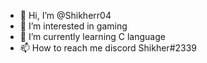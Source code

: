 - 👋 Hi, I’m @Shikherr04
- 👀 I’m interested in gaming
- 🌱 I’m currently learning C language
- 📫 How to reach me discord Shikher#2339

<!---
Shikherr04/Shikherr04 is a ✨ special ✨ repository because its `README.md` (this file) appears on your GitHub profile.
You can click the Preview link to take a look at your changes.
--->
